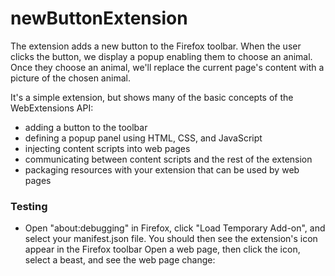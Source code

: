 # newButtonExtension
The extension adds a new button to the Firefox toolbar. When the user clicks the button, 
we display a popup enabling them to choose an animal. Once they choose an animal,
 we'll replace the current page's content with a picture of the chosen animal.

It's a simple extension, but shows many of the basic concepts of the WebExtensions API:

* adding a button to the toolbar
* defining a popup panel using HTML, CSS, and JavaScript
* injecting content scripts into web pages
* communicating between content scripts and the rest of the extension
* packaging resources with your extension that can be used by web pages

### Testing
* Open "about:debugging" in Firefox, click "Load Temporary Add-on", and select your manifest.json file.
 You should then see the extension's icon appear in the Firefox toolbar
Open a web page, then click the icon, select a beast, and see the web page change:


